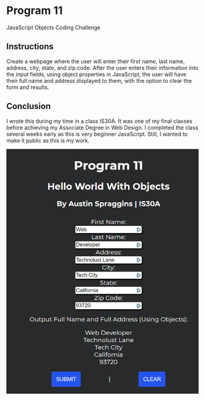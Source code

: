 # Program 11
JavaScript Objects Coding Challenge 

## Instructions

Create a webpage where the user will enter their first name, last name, address, city, state, and zip code. After the user enters their information into the input fields, using object properties in JavaScript, the user will have their full name and address displayed to them, with the option to clear the form and results. 

## Conclusion

I wrote this during my time in a class IS30A. It was one of my final classes before achieving my Associate Degree in Web Design. I completed the class several weeks early as this is very beginner JavaScript. Still, I wanted to make it public as this is my work. 

![homepage](homepage.png)
